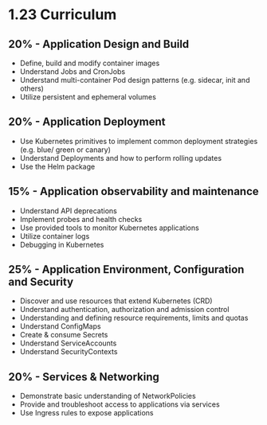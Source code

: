 
# 1.23 Curriculum
## 20% - Application Design and Build
 - Define, build and modify container images
 - Understand Jobs and CronJobs
 - Understand multi-container Pod design patterns (e.g. sidecar, init and others)
 - Utilize persistent and ephemeral volumes
## 20% - Application Deployment
 - Use Kubernetes primitives to implement common deployment strategies (e.g. blue/ green or canary)
 - Understand Deployments and how to perform rolling updates
 - Use the Helm package
## 15% - Application observability and maintenance
- Understand API deprecations
- Implement probes and health checks
- Use provided tools to monitor Kubernetes applications
- Utilize container logs
- Debugging in Kubernetes

## 25% - Application Environment, Configuration and Security
 - Discover and use resources that extend Kubernetes (CRD)
 - Understand authentication, authorization and admission control
 - Understanding and defining resource requirements, limits and quotas
 - Understand ConfigMaps
 - Create & consume Secrets
 - Understand ServiceAccounts
 - Understand SecurityContexts
## 20% - Services & Networking
 - Demonstrate basic understanding of NetworkPolicies
 - Provide and troubleshoot access to applications via services
 - Use Ingress rules to expose applications
